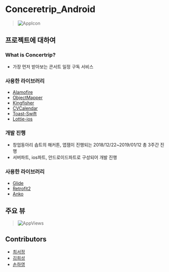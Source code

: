 # Conceretrip_Android
> ![AppIcon](https://github.com/cchloe2311/Concertrip__Android/blob/master/Concertrip.png?raw=true)

## 프로젝트에 대하여
### What is Concertrip?
* 가장 먼저 받아보는 콘서트 일정 구독 서비스
### 사용한 라이브러리
* [Alamofire](https://github.com/Alamofire/Alamofire)
* [ObjectMapper](https://github.com/tristanhimmelman/ObjectMapper)
* [Kingfisher](https://github.com/onevcat/Kingfisher)
* [CVCalendar](https://github.com/CVCalendar/CVCalendar)
* [Toast-Swift](https://github.com/scalessec/Toast-Swift)
* [Lottie-ios](https://github.com/airbnb/lottie-ios)

### 개발 진행
* 창업동아리 솝트의 해커톤, 앱잼이 진행되는 2018/12/22~2019/01/12 총 3주간 진행
* 서버파트, ios파트, 안드로이드파트로 구성되어 개발 진행
### 사용한 라이브러리
* [Glide](https://github.com/bumptech/glide)
* [Retrofit2](https://square.github.io/retrofit/)
* [Anko](https://github.com/Kotlin/anko)

## 주요 뷰
> ![AppViews](https://github.com/cchloe2311/Concertrip__Android/blob/master/views.png?raw=true)

## Contributors
* [최서정](https://github.com/cchloe2311)
* [김희성](https://github.com/heesung6701)
* [손하영](https://github.com/gds04070)

